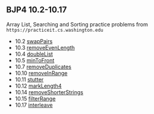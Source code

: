 ## BJP4 10.2-10.17
Array List, Searching and Sorting practice problems from  `https://practiceit.cs.washington.edu`
- 10.2 [swapPairs](https://practiceit.cs.washington.edu/problem/view/bjp4/chapter10/e2-swapPairs)
- 10.3 [removeEvenLength](https://practiceit.cs.washington.edu/problem/view/bjp4/chapter10/e3-removeEvenLength)
- 10.4 [doubleList](https://practiceit.cs.washington.edu/problem/view/bjp4/chapter10/e4-doubleList)
- 10.5 [minToFront](https://practiceit.cs.washington.edu/problem/view/bjp4/chapter10/e6-minToFront)
- 10.7 [removeDuplicates](https://practiceit.cs.washington.edu/problem/view/bjp4/chapter10/e7-removeDuplicates)
- 10.10 [removeInRange](https://practiceit.cs.washington.edu/problem/view/bjp4/chapter10/e10-removeInRange)
- 10.11 [stutter](https://practiceit.cs.washington.edu/problem/view/bjp4/chapter10/e11-stutter)
- 10.12 [markLength4](https://practiceit.cs.washington.edu/problem/view/bjp4/chapter10/e12-markLength4)
- 10.14 [removeShorterStrings](https://practiceit.cs.washington.edu/problem/view/bjp4/chapter10/e14-removeShorterStrings)
- 10.15 [filterRange](https://practiceit.cs.washington.edu/problem/view/bjp4/chapter10/e15-filterRange)
- 10.17 [interleave](https://practiceit.cs.washington.edu/problem/view/bjp4/chapter10/e17-interleave)